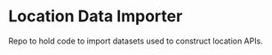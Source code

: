 Location Data Importer
======================

Repo to hold code to import datasets used to construct location APIs.
